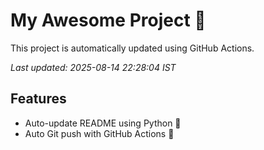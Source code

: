 # My Awesome Project 🚀

This project is automatically updated using GitHub Actions.

_Last updated: 2025-08-14 22:28:04 IST_

## Features
- Auto-update README using Python 🐍
- Auto Git push with GitHub Actions 🤖

